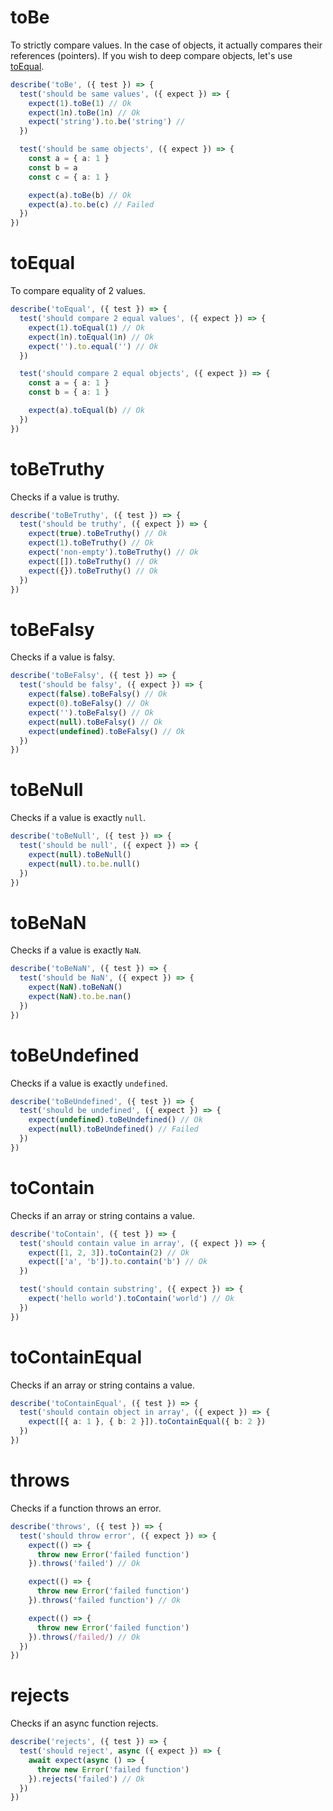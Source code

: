 # toBe

To strictly compare values. In the case of objects, it actually compares their references (pointers). If you wish to deep compare objects, let's use [toEqual](#toEqual).

```ts
describe('toBe', ({ test }) => {
  test('should be same values', ({ expect }) => {
    expect(1).toBe(1) // Ok
    expect(1n).toBe(1n) // Ok
    expect('string').to.be('string') //
  })

  test('should be same objects', ({ expect }) => {
    const a = { a: 1 }
    const b = a
    const c = { a: 1 }

    expect(a).toBe(b) // Ok
    expect(a).to.be(c) // Failed
  })
})
```

# toEqual

To compare equality of 2 values.

```ts
describe('toEqual', ({ test }) => {
  test('should compare 2 equal values', ({ expect }) => {
    expect(1).toEqual(1) // Ok
    expect(1n).toEqual(1n) // Ok
    expect('').to.equal('') // Ok
  })

  test('should compare 2 equal objects', ({ expect }) => {
    const a = { a: 1 }
    const b = { a: 1 }

    expect(a).toEqual(b) // Ok
  })
})
```

# toBeTruthy

Checks if a value is truthy.

```ts
describe('toBeTruthy', ({ test }) => {
  test('should be truthy', ({ expect }) => {
    expect(true).toBeTruthy() // Ok
    expect(1).toBeTruthy() // Ok
    expect('non-empty').toBeTruthy() // Ok
    expect([]).toBeTruthy() // Ok
    expect({}).toBeTruthy() // Ok
  })
})
```

# toBeFalsy

Checks if a value is falsy.

```ts
describe('toBeFalsy', ({ test }) => {
  test('should be falsy', ({ expect }) => {
    expect(false).toBeFalsy() // Ok
    expect(0).toBeFalsy() // Ok
    expect('').toBeFalsy() // Ok
    expect(null).toBeFalsy() // Ok
    expect(undefined).toBeFalsy() // Ok
  })
})
```

# toBeNull

Checks if a value is exactly `null`.

```ts
describe('toBeNull', ({ test }) => {
  test('should be null', ({ expect }) => {
    expect(null).toBeNull()
    expect(null).to.be.null()
  })
})
```

# toBeNaN

Checks if a value is exactly `NaN`.

```ts
describe('toBeNaN', ({ test }) => {
  test('should be NaN', ({ expect }) => {
    expect(NaN).toBeNaN()
    expect(NaN).to.be.nan()
  })
})
```

# toBeUndefined

Checks if a value is exactly `undefined`.

```ts
describe('toBeUndefined', ({ test }) => {
  test('should be undefined', ({ expect }) => {
    expect(undefined).toBeUndefined() // Ok
    expect(null).toBeUndefined() // Failed
  })
})
```

# toContain

Checks if an array or string contains a value.

```ts
describe('toContain', ({ test }) => {
  test('should contain value in array', ({ expect }) => {
    expect([1, 2, 3]).toContain(2) // Ok
    expect(['a', 'b']).to.contain('b') // Ok
  })

  test('should contain substring', ({ expect }) => {
    expect('hello world').toContain('world') // Ok
  })
})
```

# toContainEqual

Checks if an array or string contains a value.

```ts
describe('toContainEqual', ({ test }) => {
  test('should contain object in array', ({ expect }) => {
    expect([{ a: 1 }, { b: 2 }]).toContainEqual({ b: 2 })
  })
})
```

# throws

Checks if a function throws an error.

```ts
describe('throws', ({ test }) => {
  test('should throw error', ({ expect }) => {
    expect(() => {
      throw new Error('failed function')
    }).throws('failed') // Ok

    expect(() => {
      throw new Error('failed function')
    }).throws('failed function') // Ok

    expect(() => {
      throw new Error('failed function')
    }).throws(/failed/) // Ok
  })
})
```

# rejects

Checks if an async function rejects.

```ts
describe('rejects', ({ test }) => {
  test('should reject', async ({ expect }) => {
    await expect(async () => {
      throw new Error('failed function')
    }).rejects('failed') // Ok
  })
})
```
